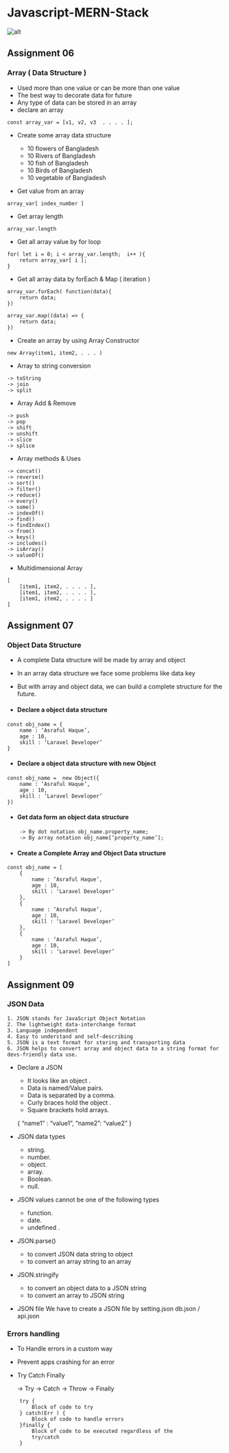 # Javascript-MERN-Stack
![alt](https://res.cloudinary.com/practicaldev/image/fetch/s--0FRJGdyZ--/c_imagga_scale,f_auto,fl_progressive,h_500,q_auto,w_1000/https://dev-to-uploads.s3.amazonaws.com/uploads/articles/epv55hgtsfi8csprpj9u.jpg)

## Assignment 06
### Array ( Data Structure ) 

- Used more than one value or can be more than one value 
- The best way to decorate data for future 
- Any type of data can be stored in an array 
- declare an array 
```
const array_var = [v1, v2, v3  . . . . ]; 
```
- Create some array data structure 
    - 10 flowers of Bangladesh 
    - 10 Rivers of Bangladesh 
    - 10 fish of Bangladesh 
    - 10 Birds of Bangladesh 
    - 10 vegetable of Bangladesh 

- Get value from an array 
```
array_var[ index_number ] 
```
- Get array length 
```
array_var.length 
```
- Get all array value by for loop 
```
for( let i = 0; i < array_var.length;  i++ ){
    return array_var[ i ];
}
```
- Get all array data by forEach & Map ( iteration )
```
array_var.forEach( function(data){
    return data;    
})

array_var.map((data) => {
    return data;    
})
```
- Create an array by using Array Constructor 
```
new Array(item1, item2, . . . )
```
- Array to string conversion 
```
-> toString
-> join
-> split 
```
- Array Add & Remove 
```
-> push
-> pop 
-> shift
-> unshift 
-> slice
-> splice 
```
- Array  methods & Uses 
```
-> concat() 
-> reverse()
-> sort() 
-> filter() 
-> reduce()
-> every() 
-> some() 
-> indexOf()
-> find() 
-> findIndex()
-> from() 
-> keys() 
-> includes() 
-> isArray()
-> valueOf() 
```
- Multidimensional  Array  
```
[
    [item1, item2, . . . . ],
    [item1, item2, . . . . ],
    [item1, item2, . . . . ]
]
```

## Assignment 07
### Object Data Structure 

- A complete Data structure will be made by  array and object 
- In an array data structure we face some problems like data key 
- But with array and object data, we can build a complete structure for the future. 

- #### Declare a object data structure 
```
const obj_name = {
    name : ‘Asraful Haque’,
    age : 10,
    skill : ‘Laravel Developer’
}
```

- #### Declare a object data structure with new Object 
```
const obj_name =  new Object({
    name : ‘Asraful Haque’,
    age : 10,
    skill : ‘Laravel Developer’
})
```
- #### Get data form an object data structure 
```
    -> By dot notation obj_name.property_name;
    -> By array notation obj_name[‘property_name’];
```

- #### Create a Complete Array and Object Data structure 
```
const obj_name = [
    {
        name : ‘Asraful Haque’,
        age : 10,
        skill : ‘Laravel Developer’
    },
    {
        name : ‘Asraful Haque’,
        age : 10,
        skill : ‘Laravel Developer’
    },
    {
        name : ‘Asraful Haque’,
        age : 10,
        skill : ‘Laravel Developer’
    }
]
```

## Assignment 09
### JSON Data 
    1. JSON stands for JavaScript Object Notation 
    2. The lightweight data-interchange format 
    3. Language independent 
    4. Easy to understand and self-describing 
    5. JSON is a text format for storing and transporting data 
    6. JSON helps to convert array and object data to a string format for devs-friendly data use.  

- Declare a JSON

    - It looks like an object .
    - Data is named/Value pairs.
    - Data is separated by a comma.
    - Curly braces hold the object .
    - Square brackets hold arrays.

    {
        “name1” : “value1”,
        “name2”: “value2”
    }

- JSON data types

    - string.
    - number.
    - object.
    - array.
    - Boolean.
    - null.

- JSON values cannot be one of the following types

    - function.
    - date.
    - undefined .

- JSON.parse()
    - to convert JSON data string to object
    - to convert an array string to an array  

- JSON.stringify
    - to convert an object data to a JSON string
    - to convert an array to JSON string 

- JSON file 
    We have to create a JSON file by setting.json 
    db.json / api.json 

### Errors handling

- To Handle errors in a custom way 
- Prevent apps crashing for an error   

- Try Catch Finally 

    -> Try
    -> Catch 
    -> Throw 
    -> Finally   

```
    try {
        Block of code to try 
    } catch(Err ) {
        Block of code to handle errors  
    }finally {
        Block of code to be executed regardless of the 
        try/catch   	  
    }
```